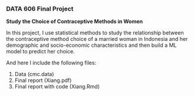 ### DATA 606 Final Project

**Study the Choice of Contraceptive Methods in Women**

In this project, I use statistical methods to study the relationship between the contraceptive method choice of a married woman in Indonesia and her demographic and socio-economic characteristics and then build a ML model to predict her choice.

And here I include the following files:

1. Data (cmc.data)
2. Final report (Xiang.pdf)
3. Final report with code (Xiang.Rmd)
